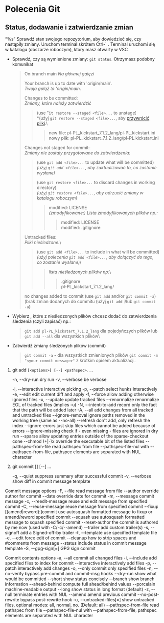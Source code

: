 # Polecenia Git

## Status, dodawanie i zatwierdzanie zmian
“%s”
Sprawdź stan swojego repozytorium, aby dowiedzieć się, czy nastąpiły zmiany. Uruchom terminal skrótem Ctrl-` . Terminal uruchomi się w katalogu (obszarze roboczym), który masz otwarty w VSC

* Sprawdź, czy są wymienione zmiany: `git status`. Otrzymasz podobny komunikat

     >On branch main
     >*Na głównej gałęzi*
     >
     >Your branch is up to date with 'origin/main'.\
     >*Twoja gałąź to 'origin/main*.
     >
     >Changes to be committed:\
     >*Zmiany, które należy zatwierdzić*
     >>(use "`it restore --staged <file>...` to unstage)\
     >>*(użyj `git restore --staged <file>...`, aby [przywrócić pliki](https://stackoverflow.com/questions/58003030/what-is-the-git-restore-command-and-what-is-the-difference-between-git-restor).\
     >>>new file:   pl-PL_kickstart_7.1.2_lang/pl-PL.kickstart.ini
     >>>nowy plik:  pl-PL_kickstart_7.1.2_lang/pl-PL.kickstart.ini
     >
     >Changes not staged for commit:\
     >*Zmiany nie zostały przygotowane do zatwierdzenia:*
     >>(use `git add <file>...` to update what will be committed)\
     >>*(użyj `git add <file>...`, aby zaktualizować to, co zostanie wysłane)*
     >>
     >>(use `git restore <file>...` to discard changes in working directory)\
     >>*(użyj `git restore <file>...`, aby odrzucić zmiany w katalogu roboczym)*
     >>
     >>>modified:   LICENSE\
     >>>*(zmodyfikowane:) Lista zmodyfikowanych plików np.:*
     >>>>modified: LICENSE\
     >>>>modified: .gitignore
     >
     >Untracked files:\
     >*Pliki nieśledzone:*\
     >>(use `git add <file>...` to include in what will be committed)\
     >>*(użyj polecenia `git add <file>...`, aby dołączyć do tego, co zostanie    wysłane)*\
     >>>*lista nieśledzonych plików np:*\
     >>>>.gitignore\
     >>>>pl-PL_kickstart_7.1.2_lang/
     >
     >no changes added to commit (use `git add` and/or `git commit -a`)\
     >(brak zmian dodanych do commitu (użyj `git add` i/lub `git commit -a`)

* Wybierz , które z nieśledzonych plików chcesz dodać do zatwierdzenia śledzenia (czyli zapisać) np.:
  >`git add pl-PL_kickstart_7.1.2_lang` dla pojedyńczych plików lub\
  >`git add --all` dla wszystkich plików\

* Zatwierdź zmiany śledzonych plików (commit)
  >`git commit -a` - dla wszystkich zmienionych plików
  >`git commit -m "<your commit message>"` z krótkim opisem aktualizacji.

1. git add `[<options>] [--] <pathspec>...`

    -n, --dry-run         dry run
    -v, --verbose         be verbose

    -i, --interactive     interactive picking
    -p, --patch           select hunks interactively
    -e, --edit            edit current diff and apply
    -f, --force           allow adding otherwise ignored files
    -u, --update          update tracked files
    --renormalize         renormalize EOL of tracked files (implies -u)
    -N, --intent-to-add   record only the fact that the path will be added later
    -A, --all             add changes from all tracked and untracked files
    --ignore-removal      ignore paths removed in the working tree (same as --no-all)
    --refresh             don't add, only refresh the index
    --ignore-errors       just skip files which cannot be added because of errors
    --ignore-missing      check if - even missing - files are ignored in dry run
    --sparse              allow updating entries outside of the sparse-checkout cone
    --chmod (+|-)x        override the executable bit of the listed files
    --pathspec-from-file <file>
                          read pathspec from file
    --pathspec-file-nul   with --pathspec-from-file, pathspec elements are separated with NUL character

1. git commit [<options>] [--] <pathspec>...

    -q, --quiet           suppress summary after successful commit
    -v, --verbose         show diff in commit message template

Commit message options
    -F, --file <file>     read message from file
    --author <author>     override author for commit
    --date <date>         override date for commit
    -m, --message <message>
                          commit message
    -c, --reedit-message <commit>
                          reuse and edit message from specified commit
    -C, --reuse-message <commit>
                          reuse message from specified commit
    --fixup [(amend|reword):]commit
                          use autosquash formatted message to fixup or amend/reword specified commit
    --squash <commit>     use autosquash formatted message to squash specified commit
    --reset-author        the commit is authored by me now (used with -C/-c/--amend)
    --trailer <trailer>   add custom trailer(s)
    -s, --signoff         add a Signed-off-by trailer
    -t, --template <file>
                          use specified template file
    -e, --edit            force edit of commit
    --cleanup <mode>      how to strip spaces and #comments from message
    --status              include status in commit message template
    -S, --gpg-sign[=<key-id>]
                          GPG sign commit

Commit contents options
    -a, --all             commit all changed files
    -i, --include         add specified files to index for commit
    --interactive         interactively add files
    -p, --patch           interactively add changes
    -o, --only            commit only specified files
    -n, --no-verify       bypass pre-commit and commit-msg hooks
    --dry-run             show what would be committed
    --short               show status concisely
    --branch              show branch information
    --ahead-behind        compute full ahead/behind values
    --porcelain           machine-readable output
    --long                show status in long format (default)
    -z, --null            terminate entries with NUL
    --amend               amend previous commit
    --no-post-rewrite     bypass post-rewrite hook
    -u, --untracked-files[=<mode>]
                          show untracked files, optional modes: all, normal, no. (Default: all)
    --pathspec-from-file <file>
                          read pathspec from file
    --pathspec-file-nul   with --pathspec-from-file, pathspec elements are separated with NUL character

